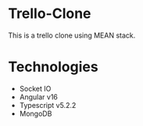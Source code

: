 # Trello-Clone
This is a trello clone using MEAN stack.

# Technologies 
- Socket IO
- Angular v16
- Typescript v5.2.2
- MongoDB
